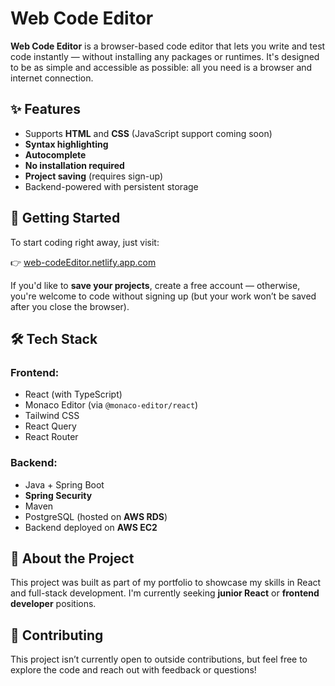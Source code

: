 # Web Code Editor

**Web Code Editor** is a browser-based code editor that lets you write and test code instantly — without installing any packages or runtimes. It's designed to be as simple and accessible as possible: all you need is a browser and internet connection.

## ✨ Features

- Supports **HTML** and **CSS** (JavaScript support coming soon)
- **Syntax highlighting**
- **Autocomplete**
- **No installation required**
- **Project saving** (requires sign-up)
- Backend-powered with persistent storage

## 🚀 Getting Started

To start coding right away, just visit:

👉 [web-codeEditor.netlify.app.com](https://web-code.editor.netlify.app)

If you'd like to **save your projects**, create a free account — otherwise, you're welcome to code without signing up (but your work won’t be saved after you close the browser).

## 🛠 Tech Stack

### Frontend:
- React (with TypeScript)
- Monaco Editor (via `@monaco-editor/react`)
- Tailwind CSS
- React Query
- React Router

### Backend:
- Java + Spring Boot
- **Spring Security**
- Maven
- PostgreSQL (hosted on **AWS RDS**)
- Backend deployed on **AWS EC2**

## 📌 About the Project

This project was built as part of my portfolio to showcase my skills in React and full-stack development. I'm currently seeking **junior React** or **frontend developer** positions.

## 🤝 Contributing

This project isn’t currently open to outside contributions, but feel free to explore the code and reach out with feedback or questions!
